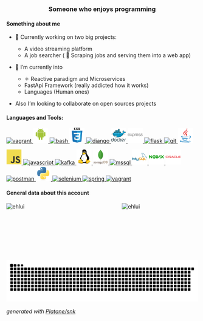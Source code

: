 <h3 align="center">Someone who enjoys programming</h3>

<h4>Something about me</h4>


- 🔭 Currently working on two big projects:
  - A video streaming platform
  - A job searcher ( 🐍 Scraping jobs and serving them into a web app)
    
- 🌱 I’m currently into
  - ⚛️ Reactive paradigm and Microservices
  - FastApi Framework (really addicted how it works)
  - Languages (Human ones)

- Also I’m looking to collaborate on open sources projects


<p align="left">
</p>

<h4 align="left">Languages and Tools:</h4>
<p align="left">
    <a href="https://developer.android.com" target="_blank" rel="noreferrer">
      <img src="https://styles.redditmedia.com/t5_22y58b/styles/communityIcon_r5ax236rfw961.png" alt="vagrant" width="40" height="40" />
        <img src="https://raw.githubusercontent.com/devicons/devicon/master/icons/android/android-original-wordmark.svg"
            alt="android" width="40" height="40" /> </a> <a href="https://www.gnu.org/software/bash/" target="_blank"
        rel="noreferrer"> <img src="https://www.vectorlogo.zone/logos/gnu_bash/gnu_bash-icon.svg" alt="bash" width="40"
            height="40" /> </a> <a href="https://www.w3schools.com/css/" target="_blank" rel="noreferrer"> <img
            src="https://raw.githubusercontent.com/devicons/devicon/master/icons/css3/css3-original-wordmark.svg"
            alt="css3" width="40" height="40" /> </a> <a href="https://www.djangoproject.com/" target="_blank"
        rel="noreferrer"> <img src="https://cdn.worldvectorlogo.com/logos/django.svg" alt="django" width="40"
            height="40" /> </a> <a href="https://www.docker.com/" target="_blank" rel="noreferrer"> <img
            src="https://raw.githubusercontent.com/devicons/devicon/master/icons/docker/docker-original-wordmark.svg"
            alt="docker" width="40" height="40" /> </a> <a href="https://expressjs.com" target="_blank"
        rel="noreferrer"> <img
            src="https://raw.githubusercontent.com/devicons/devicon/master/icons/express/express-original-wordmark.svg"
            alt="express" width="40" height="40" /> </a> <a href="https://flask.palletsprojects.com/" target="_blank"
        rel="noreferrer"> <img src="https://www.vectorlogo.zone/logos/pocoo_flask/pocoo_flask-icon.svg" alt="flask"
            width="40" height="40" /> </a> <a href="https://git-scm.com/" target="_blank" rel="noreferrer"> <img
            src="https://www.vectorlogo.zone/logos/git-scm/git-scm-icon.svg" alt="git" width="40" height="40" /> </a> <a
        href="https://www.java.com" target="_blank" rel="noreferrer"> <img
            src="https://raw.githubusercontent.com/devicons/devicon/master/icons/java/java-original.svg" alt="java"
            width="40" height="40" /> </a> <a href="https://developer.mozilla.org/en-US/docs/Web/JavaScript"
        target="_blank" rel="noreferrer"> 
         
  <img
            src="https://raw.githubusercontent.com/devicons/devicon/master/icons/javascript/javascript-original.svg"
            alt="javascript" width="40" height="40" /> </a> <a href="https://kafka.apache.org/" target="_blank"
        rel="noreferrer"> <img src="https://pics.freeicons.io/uploads/icons/png/1082437781551942639-512.png"
            alt="javascript" width="40" height="40" /> </a> <a href="https://www.rabbitmq.com/trademark-guidelines.html" target="_blank" rel="noreferrer"> <img src="https://www.vectorlogo.zone/logos/apache_kafka/apache_kafka-icon.svg" alt="kafka"
            width="40" height="40" /> </a> <a href="https://www.linux.org/" target="_blank" rel="noreferrer"> <img
            src="https://raw.githubusercontent.com/devicons/devicon/master/icons/linux/linux-original.svg" alt="linux"
            width="40" height="40" /> </a> <a href="https://www.mongodb.com/" target="_blank" rel="noreferrer"> <img
            src="https://raw.githubusercontent.com/devicons/devicon/master/icons/mongodb/mongodb-original-wordmark.svg"
            alt="mongodb" width="40" height="40" /> </a> <a href="https://www.microsoft.com/en-us/sql-server"
        target="_blank" rel="noreferrer"> <img src="https://www.svgrepo.com/show/303229/microsoft-sql-server-logo.svg"
            alt="mssql" width="40" height="40" /> </a> <a href="https://www.mysql.com/" target="_blank"
        rel="noreferrer"> <img
            src="https://raw.githubusercontent.com/devicons/devicon/master/icons/mysql/mysql-original-wordmark.svg"
            alt="mysql" width="40" height="40" /> </a> <a href="https://www.nginx.com" target="_blank" rel="noreferrer">
        <img src="https://raw.githubusercontent.com/devicons/devicon/master/icons/nginx/nginx-original.svg" alt="nginx"
            width="40" height="40" /> </a> <a href="https://www.oracle.com/" target="_blank" rel="noreferrer"> <img
            src="https://raw.githubusercontent.com/devicons/devicon/master/icons/oracle/oracle-original.svg"
            alt="oracle" width="40" height="40" /> </a> <a href="https://postman.com" target="_blank" rel="noreferrer">
        <img src="https://www.vectorlogo.zone/logos/getpostman/getpostman-icon.svg" alt="postman" width="40"
            height="40" /> </a> <a href="https://www.python.org" target="_blank" rel="noreferrer"> <img
            src="https://raw.githubusercontent.com/devicons/devicon/master/icons/python/python-original.svg"
            alt="python" width="40" height="40" /> </a> <a href="https://www.selenium.dev" target="_blank"
        rel="noreferrer"> <img
            src="https://raw.githubusercontent.com/detain/svg-logos/780f25886640cef088af994181646db2f6b1a3f8/svg/selenium-logo.svg"
            alt="selenium" width="40" height="40" /> </a> <a href="https://spring.io/" target="_blank" rel="noreferrer">
        <img src="https://www.vectorlogo.zone/logos/springio/springio-icon.svg" alt="spring" width="40" height="40" />
    </a> <a href="https://www.vagrantup.com/" target="_blank" rel="noreferrer"> <img
            src="https://www.vectorlogo.zone/logos/vagrantup/vagrantup-icon.svg" alt="vagrant" width="40" height="40" />
    </a>
  
    
</p>

<h4>General data about this account</h4>
<p><img width="300" height="150" align="left" src="https://github-readme-stats.vercel.app/api/top-langs?username=ehlui&show_icons=true&locale=en&layout=compact" alt="ehlui" /></p>

<p>&nbsp;<img  width="300" height="150" src="https://github-readme-stats.vercel.app/api?username=ehlui&show_icons=true&locale=en" alt="ehlui" /></p>

<picture>
  <source media="(prefers-color-scheme: dark)" srcset="https://raw.githubusercontent.com/ehlui/ehlui/output/github-contribution-grid-snake-dark.svg">
  <source media="(prefers-color-scheme: light)" srcset="https://raw.githubusercontent.com/ehlui/ehlui/output/github-contribution-grid-snake.svg">
  <img alt="contribution grid snake animation" src="https://raw.githubusercontent.com/ehlui/ehlui/output/github-contribution-grid-snake.svg">
</picture>

_generated with [Platane/snk](https://github.com/Platane/snk)_
